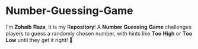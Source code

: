 # Number-Guessing-Game
I'm 𝐙𝐨𝐡𝐚𝐢𝐛 𝐑𝐚𝐳𝐚, It is my R𝐞𝐩𝐨𝐬𝐢𝐭𝐨𝐫𝐲! A 𝐍𝐮𝐦𝐛𝐞𝐫 𝐆𝐮𝐞𝐬𝐬𝐢𝐧𝐠 𝐆𝐚𝐦𝐞 challenges players to guess a randomly chosen number, with hints like 𝐓𝐨𝐨 𝐇𝐢𝐠𝐡 or 𝐓𝐨𝐨 𝐋𝐨𝐰 until they get it right! 🎯
